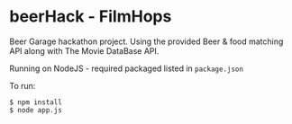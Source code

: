 # beerHack - FilmHops

Beer Garage hackathon project. Using the provided Beer & food matching API along with The Movie DataBase API.

Running on NodeJS - required packaged listed in `package.json`

To run:

    $ npm install
    $ node app.js
  
